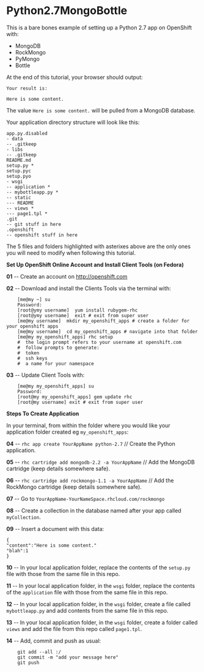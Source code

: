 Python2.7MongoBottle
======================================

This is a bare bones example of setting up a Python 2.7 app on OpenShift with:

- MongoDB
- RockMongo
- PyMongo
- Bottle

At the end of this tutorial, your browser should output:

    Your result is:
    
    Here is some content.
    
The value `Here is some content.` will be pulled from a MongoDB database.  
    
Your application directory structure will look like this:

    app.py.disabled
    - data
    -- .gitkeep
    - libs
    -- .gitkeep
    README.md
    setup.py *
    setup.pyc
    setup.pyo
    - wsgi
    -- application *
    -- mybottleapp.py *
    -- static
    --- README
    -- views *
    --- page1.tpl *
    .git
    -- git stuff in here
    .openshift
    -- openshift stuff in here
    
The 5 files and folders highlighted with asterixes above are the only ones you will need to modify when following this tutorial.  

**Set Up OpenShift Online Account and Install Client Tools (on Fedora)**

**01** -- Create an account on http://openshift.com

**02** -- Download and install the Clients Tools via the terminal with:

        [me@my ~] su
        Password:
        [root@ymy username]  yum install rubygem-rhc
        [root@ymy username]  exit # exit from super user
        [me@my username]  mkdir my_openshift_apps # create a folder for your openshift apps
        [me@my username]  cd my_openshift_apps # navigate into that folder
        [me@my my_openshift_apps] rhc setup
        #  the login prompt refers to your username at openshift.com
        #  follow prompts to generate:
        #  token
        #  ssh keys
        #  a name for your namespace
        
**03** -- Update Client Tools with:

        [me@my my_openshift_apps] su
        Password:
        [root@my my_openshift_apps] gem update rhc
        [root@my username] exit # exit from super user

**Steps To Create Application**

In your terminal, from within the folder where you would like your application folder created eg `my_openshift_apps`:  


**04** -- `rhc app create YourAppName python-2.7`   // Create the Python application.

**05** -- `rhc cartridge add mongodb-2.2 -a YourAppName`   // Add the MongoDB cartridge (keep details somewhere safe).

**06** -- `rhc cartridge add rockmongo-1.1 -a YourAppName`   // Add the RockMongo cartridge (keep details somewhere safe).

**07** -- Go to `YourAppName-YourNameSpace.rhcloud.com/rockmongo`

**08** -- Create a collection in the database named after your app called `myCollection`.

**09** -- Insert a document with this data:


    {
    "content":"Here is some content."
    "blah":1
    }


**10** -- In your local application folder, replace the contents of the `setup.py` file with those from the same file in this repo.

**11** -- In your local application folder, in the `wsgi` folder, replace the contents of the `application` file with those from the same file in this repo. 

**12** -- In your local application folder, in the `wsgi` folder, create a file called `mybottleapp.py` and add contents from the same file in this repo.

**13** -- In your local application folder, in the `wsgi` folder, create a folder called `views` and add the file from this repo called `page1.tpl`.  

**14** -- Add, commit and push as usual:  

        git add --all :/
        git commit -m "add your message here"
        git push
